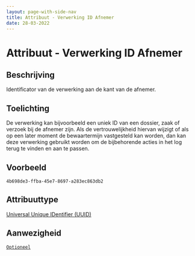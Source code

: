 ```yaml
---
layout: page-with-side-nav
title: Attribuut - Verwerking ID Afnemer 
date: 28-03-2022
---
```


# Attribuut - Verwerking ID Afnemer 

## Beschrijving
Identificator van de verwerking aan de kant van de afnemer.

## Toelichting
De verwerking kan bijvoorbeeld een uniek ID van een dossier, zaak of verzoek bij de afnemer zijn. Als de vertrouwelijkheid hiervan wijzigt of als op een later moment de bewaartermijn vastgesteld kan worden, dan kan deze verwerking gebruikt worden om de bijbehorende acties in het log terug te vinden en aan te passen.

## Voorbeeld
`4b698de3-ffba-45e7-8697-a283ec863db2`

## Attribuuttype
[Universal Unique IDentifier (UUID)](../attribuuttypen/UUID.md)

## Aanwezigheid
[`Optioneel`](../../gegevenswoordenboek/readme.md#bijzondere-meta-attributen)
